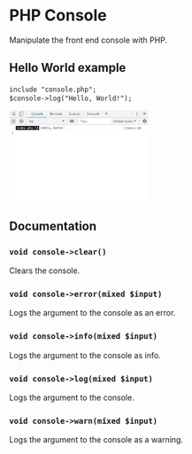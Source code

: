 # PHP Console
Manipulate the front end console with PHP.

## Hello World example
```
include "console.php";
$console->log("Hello, World!");
```
<img width="50%" alt="Screenshot" src="Hello%2C%20World!.jpg" />

## Documentation

### `void console->clear()`
Clears the console.

### `void console->error(mixed $input)`
Logs the argument to the console as an error.

### `void console->info(mixed $input)`
Logs the argument to the console as info.

### `void console->log(mixed $input)`
Logs the argument to the console.

### `void console->warn(mixed $input)`
Logs the argument to the console as a warning.
